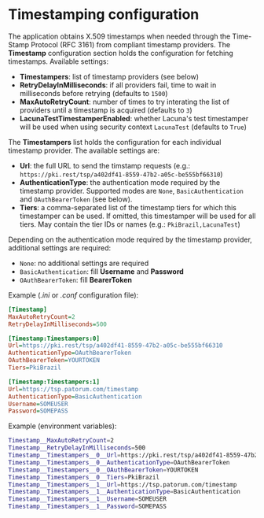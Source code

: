 ﻿# Timestamping configuration

The application obtains X.509 timestamps when needed through the Time-Stamp Protocol (RFC 3161) from compliant timestamp providers.
The **Timestamp** configuration section holds the configuration for fetching timestamps. Available settings:

* **Timestampers**: list of timestamp providers (see below)
* **RetryDelayInMilliseconds**: if all providers fail, time to wait in milliseconds before retrying (defaults to `1500`)
* **MaxAutoRetryCount**: number of times to try interating the list of providers until a timestamp is acquired (defaults to `3`)
* **LacunaTestTimestamperEnabled**: whether Lacuna's test timestamper will be used when using security context `LacunaTest` (defaults to `True`)

The **Timestampers** list holds the configuration for each individual timestamp provider. The available settings are:

* **Url**: the full URL to send the timstamp requests (e.g.: `https://pki.rest/tsp/a402df41-8559-47b2-a05c-be555bf66310`)
* **AuthenticationType**: the authentication mode required by the timestamp provider. Supported modes are `None`, `BasicAuthentication` and `OAuthBearerToken` (see below).
* **Tiers**: a comma-separated list of the timestamp tiers for which this timestamper can be used. If omitted, this timestamper will be used for all tiers. May contain the tier IDs or names (e.g.: `PkiBrazil,LacunaTest`)

Depending on the authentication mode required by the timestamp provider, additional settings are required:

* `None`: no additional settings are required
* `BasicAuthentication`: fill **Username** and **Password**
* `OAuthBearerToken`: fill **BearerToken**

Example (*.ini* or *.conf* configuration file):

```ini
[Timestamp]
MaxAutoRetryCount=2
RetryDelayInMilliseconds=500

[Timestamp:Timestampers:0]
Url=https://pki.rest/tsp/a402df41-8559-47b2-a05c-be555bf66310
AuthenticationType=OAuthBearerToken
OAuthBearerToken=YOURTOKEN
Tiers=PkiBrazil

[Timestamp:Timestampers:1]
Url=https://tsp.patorum.com/timestamp
AuthenticationType=BasicAuthentication
Username=SOMEUSER
Password=SOMEPASS
```

Example (environment variables):

```bash
Timestamp__MaxAutoRetryCount=2
Timestamp__RetryDelayInMilliseconds=500
Timestamp__Timestampers__0__Url=https://pki.rest/tsp/a402df41-8559-47b2-a05c-be555bf66310
Timestamp__Timestampers__0__AuthenticationType=OAuthBearerToken
Timestamp__Timestampers__0__OAuthBearerToken=YOURTOKEN
Timestamp__Timestampers__0__Tiers=PkiBrazil
Timestamp__Timestampers__1__Url=https://tsp.patorum.com/timestamp
Timestamp__Timestampers__1__AuthenticationType=BasicAuthentication
Timestamp__Timestampers__1__Username=SOMEUSER
Timestamp__Timestampers__1__Password=SOMEPASS
```
